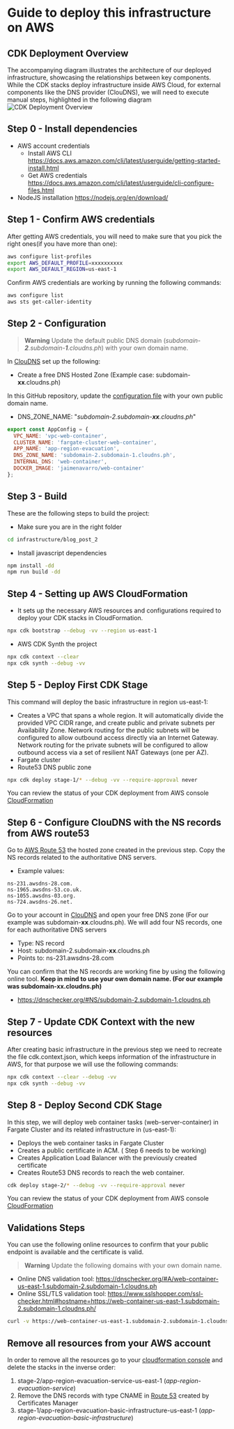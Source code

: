 # Guide to deploy this infrastructure on AWS

## CDK Deployment Overview
The accompanying diagram illustrates the architecture of our deployed infrastructure, showcasing the relationships between key components. While the CDK stacks deploy infrastructure inside AWS Cloud, for external components like the DNS provider (ClouDNS), we will need to execute manual steps, highlighted in the following diagram
![CDK Deployment Overview](./doc/CDK_Deployment_Overview.jpeg)

## Step 0 - Install dependencies
- AWS account credentials
  - Install AWS CLI https://docs.aws.amazon.com/cli/latest/userguide/getting-started-install.html
  - Get AWS credentials https://docs.aws.amazon.com/cli/latest/userguide/cli-configure-files.html
- NodeJS installation https://nodejs.org/en/download/

## Step 1 - Confirm AWS credentials
After getting AWS credentials, you will need to make sure that you pick the right ones(if you have more than one):
```bash
aws configure list-profiles
export AWS_DEFAULT_PROFILE=xxxxxxxxxx
export AWS_DEFAULT_REGION=us-east-1
```
Confirm AWS credentials are working by running the following commands:
```bash
aws configure list
aws sts get-caller-identity
```

## Step 2 - Configuration
> **Warning** Update the default public DNS domain (_subdomain-**2**.subdomain-**1**.cloudns.ph_) with your own domain name.

In [ClouDNS](https://www.cloudns.net) set up the following:
* Create a free DNS Hosted Zone (Example case: subdomain-**xx**.cloudns.ph)

In this GitHub repository, update the [configuration file](./config/environment.ts) with your own public domain name.
* DNS_ZONE_NAME: "_subdomain-2.subdomain-**xx**.cloudns.ph_"

```javascript
export const AppConfig = {
  VPC_NAME: 'vpc-web-container',
  CLUSTER_NAME: 'fargate-cluster-web-container',
  APP_NAME: 'app-region-evacuation',
  DNS_ZONE_NAME: 'subdomain-2.subdomain-1.cloudns.ph',
  INTERNAL_DNS: 'web-container',
  DOCKER_IMAGE: 'jaimenavarro/web-container'
};
```

## Step 3 - Build
These are the following steps to build the project:
* Make sure you are in the right folder
```bash
cd infrastructure/blog_post_2
```
* Install javascript dependencies
```bash
npm install -dd
npm run build -dd
```

## Step 4 - Setting up AWS CloudFormation
* It sets up the necessary AWS resources and configurations required to deploy your CDK stacks in CloudFormation.
```bash
npx cdk bootstrap --debug -vv --region us-east-1
```

* AWS CDK Synth the project
```bash
npx cdk context --clear
npx cdk synth --debug -vv
```



## Step 5 - Deploy First CDK Stage
This command will deploy the basic infrastructure in region us-east-1:
* Creates a VPC that spans a whole region. It will automatically divide the provided VPC CIDR range, and create public and private subnets per Availability Zone. Network routing for the public subnets will be configured to allow outbound access directly via an Internet Gateway. Network routing for the private subnets will be configured to allow outbound access via a set of resilient NAT Gateways (one per AZ).
* Fargate cluster
* Route53 DNS public zone

```bash
npx cdk deploy stage-1/* --debug -vv --require-approval never
```
You can review the status of your CDK deployment from AWS console [CloudFormation](https://us-east-1.console.aws.amazon.com/cloudformation/home?region=us-east-1)

## Step 6 - Configure ClouDNS with the NS records from AWS route53
Go to [AWS Route 53](https://us-east-1.console.aws.amazon.com/route53/v2/hostedzones?region=us-east-1#) the hosted zone created in the previous step.
Copy the NS records related to the authoritative DNS servers.
* Example values:
```
ns-231.awsdns-28.com.
ns-1965.awsdns-53.co.uk.
ns-1055.awsdns-03.org.
ns-724.awsdns-26.net.
```

Go to your account in [ClouDNS](https://www.cloudns.net/) and open your free DNS zone (For our example was subdomain-**xx**.cloudns.ph). We will add four NS records, one for each authoritative DNS servers
* Type: NS record
* Host: subdomain-2.subdomain-**xx**.cloudns.ph
* Points to: ns-231.awsdns-28.com

You can confirm that the NS records are working fine by using the following online tool. **Keep in mind to use your own domain name. (For our example was subdomain-**xx**.cloudns.ph)**
* https://dnschecker.org/#NS/subdomain-2.subdomain-1.cloudns.ph

## Step 7 - Update CDK Context with the new resources
After creating basic infrastructure in the previous step we need to recreate the file cdk.context.json, which keeps information of the infrastructure in AWS, for that purpose we will use the following commands:
```bash
npx cdk context --clear --debug -vv
npx cdk synth --debug -vv
```

## Step 8 - Deploy Second CDK Stage
In this step, we will deploy web container tasks (web-server-container) in Fargate Cluster and its related infrastructure in (us-east-1):
* Deploys the web container tasks in Fargate Cluster
* Creates a public certificate in ACM. ( Step 6 needs to be working)
* Creates Application Load Balancer with the previously created certificate
* Creates Route53 DNS records to reach the web container.

```bash
cdk deploy stage-2/* --debug -vv --require-approval never
```
You can review the status of your CDK deployment from AWS console [CloudFormation](https://us-east-1.console.aws.amazon.com/cloudformation/home?region=us-east-1)

## Validations Steps
You can use the following online resources to confirm that your public endpoint is available and the certificate is valid.
> **Warning** Update the following domains with your own domain name.
* Online DNS validation tool: https://dnschecker.org/#A/web-container-us-east-1.subdomain-2.subdomain-1.cloudns.ph
* Online SSL/TLS validation tool: https://www.sslshopper.com/ssl-checker.html#hostname=https://web-container-us-east-1.subdomain-2.subdomain-1.cloudns.ph/
```bash
curl -v https://web-container-us-east-1.subdomain-2.subdomain-1.cloudns.ph
```

## Remove all resources from your AWS account
In order to remove all the resources go to your [cloudformation console](https://us-east-1.console.aws.amazon.com/cloudformation/home?region=us-east-1) and delete the stacks in the inverse order:
1. stage-2/app-region-evacuation-service-us-east-1 (*app-region-evacuation-service*)
2. Remove the DNS records with type CNAME in [Route 53](https://us-east-1.console.aws.amazon.com/route53/v2/hostedzones?region=us-east-1#) created by Certificates Manager
3. stage-1/app-region-evacuation-basic-infrastructure-us-east-1 (*app-region-evacuation-basic-infrastructure*)


